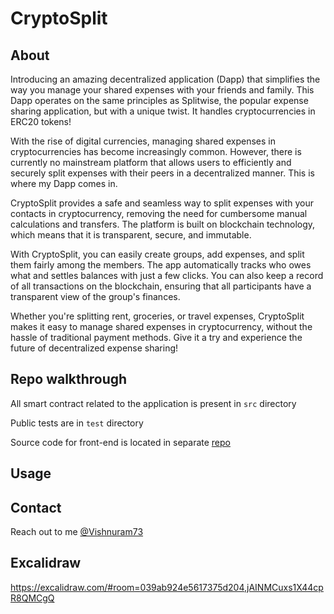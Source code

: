 # CryptoSplit

## About

Introducing an amazing decentralized application (Dapp) that simplifies the way you manage your shared expenses with your friends and family. This Dapp operates on the same principles as Splitwise, the popular expense sharing application, but with a unique twist. It handles cryptocurrencies in ERC20 tokens!

With the rise of digital currencies, managing shared expenses in cryptocurrencies has become increasingly common. However, there is currently no mainstream platform that allows users to efficiently and securely split expenses with their peers in a decentralized manner. This is where my Dapp comes in.

CryptoSplit provides a safe and seamless way to split expenses with your contacts in cryptocurrency, removing the need for cumbersome manual calculations and transfers. The platform is built on blockchain technology, which means that it is transparent, secure, and immutable.

With CryptoSplit, you can easily create groups, add expenses, and split them fairly among the members. The app automatically tracks who owes what and settles balances with just a few clicks. You can also keep a record of all transactions on the blockchain, ensuring that all participants have a transparent view of the group's finances.

Whether you're splitting rent, groceries, or travel expenses, CryptoSplit makes it easy to manage shared expenses in cryptocurrency, without the hassle of traditional payment methods. Give it a try and experience the future of decentralized expense sharing!

## Repo walkthrough

All smart contract related to the application is present in `src` directory

Public tests are in `test` directory

Source code for front-end is located in separate [repo](https://github.com/vishnuram1999/CryptoSplit-App)

## Usage

## Contact

Reach out to me [@Vishnuram73](https://twitter.com/Vishnuram73)

## Excalidraw

<https://excalidraw.com/#room=039ab924e5617375d204,jAINMCuxs1X44cpR8QMCgQ>
